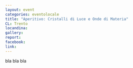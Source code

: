 ```yaml
---
layout: event
categories: eventolocale
title: "Aperitivo: Cristalli di Luce e Onde di Materia"
CL: Trento
locandina:
gallery:
report:
facebook: 
link:
---
```


bla bla bla
